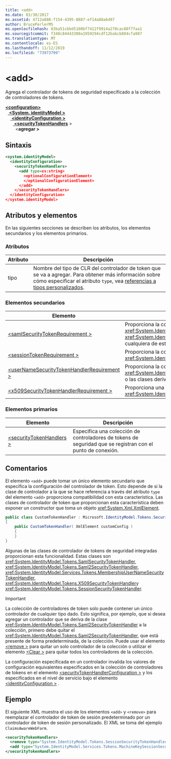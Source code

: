 ```yaml
---
title: <add>
ms.date: 03/30/2017
ms.assetid: 4712a888-f154-4395-8887-ef14a88a6497
author: BrucePerlerMS
ms.openlocfilehash: 83ba51cbbd5100bf7412f9914a270cac88f7faa1
ms.sourcegitcommit: f348c84443380a1959294cdf12babcb804cfa987
ms.translationtype: MT
ms.contentlocale: es-ES
ms.lasthandoff: 11/12/2019
ms.locfileid: "73973799"
---
```

# <a name="add"></a>\<add>
Agrega el controlador de tokens de seguridad especificado a la colección de controladores de tokens.  
  
[ **\<configuration>** ](../configuration-element.md)\
&nbsp;&nbsp;[ **\<System. identityModel >** ](system-identitymodel.md)\
&nbsp;&nbsp;&nbsp;&nbsp;[ **\<identityConfiguration >** ](identityconfiguration.md)\
&nbsp;&nbsp;&nbsp;&nbsp;&nbsp;&nbsp;[ **\<securityTokenHandlers**](securitytokenhandlers.md) >\
&nbsp;&nbsp;&nbsp;&nbsp;&nbsp;&nbsp;&nbsp;&nbsp;\<**agregar >**  
  
## <a name="syntax"></a>Sintaxis  
  
```xml  
<system.identityModel>  
  <identityConfiguration>  
    <securityTokenHandlers>  
      <add type=xs:string>  
        <optionalConfigurationElement>  
        </optionalConfigurationElement>  
      </add>  
    </securityTokenHandlers>  
  </identityConfiguration>  
</system.identityModel>  
```  
  
## <a name="attributes-and-elements"></a>Atributos y elementos  
 En las siguientes secciones se describen los atributos, los elementos secundarios y los elementos primarios.  
  
### <a name="attributes"></a>Atributos  
  
|Atributo|Descripción|  
|---------------|-----------------|  
|tipo|Nombre del tipo de CLR del controlador de token que se va a agregar. Para obtener más información sobre cómo especificar el atributo `type`, vea [referencias a tipos personalizados](https://docs.microsoft.com/previous-versions/windows-identity-foundation/gg638728(v=msdn.10)#custom-type-references).|  
  
### <a name="child-elements"></a>Elementos secundarios  
  
|Elemento|Descripción|  
|-------------|-----------------|  
|[\<samlSecurityTokenRequirement >](samlsecuritytokenrequirement.md)|Proporciona la configuración para la clase <xref:System.IdentityModel.Tokens.SamlSecurityTokenHandler>, la clase <xref:System.IdentityModel.Tokens.Saml2SecurityTokenHandler> o una clase derivada de cualquiera de estas clases.|  
|[\<sessionTokenRequirement >](sessiontokenrequirement.md)|Proporciona la configuración para la clase <xref:System.IdentityModel.Tokens.SessionSecurityTokenHandler> o las clases derivadas.|  
|[\<userNameSecurityTokenHandlerRequirement >](usernamesecuritytokenhandlerrequirement.md)|Proporciona la configuración para la clase <xref:System.IdentityModel.Services.Tokens.MembershipUserNameSecurityTokenHandler> o las clases derivadas.|  
|[\<x509SecurityTokenHandlerRequirement >](x509securitytokenhandlerrequirement.md)|Proporciona una configuración opcional para la clase <xref:System.IdentityModel.Tokens.X509SecurityTokenHandler> o las clases derivadas.|  
  
### <a name="parent-elements"></a>Elementos primarios  
  
|Elemento|Descripción|  
|-------------|-----------------|  
|[\<securityTokenHandlers >](securitytokenhandlers.md)|Especifica una colección de controladores de tokens de seguridad que se registran con el punto de conexión.|  
  
## <a name="remarks"></a>Comentarios  
 El elemento `<add>` puede tomar un único elemento secundario que especifica la configuración del controlador de token. Esto depende de si la clase de controlador a la que se hace referencia a través del atributo `type` del elemento `<add>` proporciona compatibilidad con esta característica. Las clases de controlador de token que proporcionan esta característica deben exponer un constructor que toma un objeto <xref:System.Xml.XmlElement>.  

```csharp  
public class CustomTokenHandler : Microsoft.IdentityModel.Tokens.SecurityTokenHandler  
{  
    public CustomTokenHandler( XmlElement customConfig )  
    {  
    }  
}  
```  
  
 Algunas de las clases de controlador de tokens de seguridad integradas proporcionan esta funcionalidad. Estas clases son <xref:System.IdentityModel.Tokens.SamlSecurityTokenHandler>, <xref:System.IdentityModel.Tokens.Saml2SecurityTokenHandler>, <xref:System.IdentityModel.Services.Tokens.MembershipUserNameSecurityTokenHandler>, <xref:System.IdentityModel.Tokens.X509SecurityTokenHandler>y <xref:System.IdentityModel.Tokens.SessionSecurityTokenHandler>.  
  
> [!IMPORTANT]
> La colección de controladores de token solo puede contener un único controlador de cualquier tipo dado. Esto significa, por ejemplo, que si desea agregar un controlador que se deriva de la clase <xref:System.IdentityModel.Tokens.Saml2SecurityTokenHandler> a la colección, primero debe quitar el <xref:System.IdentityModel.Tokens.Saml2SecurityTokenHandler>, que está presente de forma predeterminada, de la colección. Puede usar el elemento [\<remove >](remove.md) para quitar un solo controlador de la colección o utilizar el elemento [\<Clear >](clear.md) para quitar todos los controladores de la colección.  
  
 La configuración especificada en un controlador invalida los valores de configuración equivalentes especificados en la colección de controladores de tokens en el elemento [\<securityTokenHandlerConfiguration >](securitytokenhandlerconfiguration.md) y los especificados en el nivel de servicio bajo el elemento [\<identityConfiguration >](identityconfiguration.md) .  
  
## <a name="example"></a>Ejemplo  
 El siguiente XML muestra el uso de los elementos `<add>` y `<remove>` para reemplazar el controlador de token de sesión predeterminado por un controlador de token de sesión personalizado. El XML se toma del ejemplo `ClaimsAwareWebFarm`.  
  
```xml  
<securityTokenHandlers>  
  <remove type="System.IdentityModel.Tokens.SessionSecurityTokenHandler, System.IdentityModel, Version=4.0.0.0, Culture=neutral, PublicKeyToken=b77a5c561934e089" />  
  <add type="System.IdentityModel.Services.Tokens.MachineKeySessionSecurityTokenHandler, System.IdentityModel.Services, Version=4.0.0.0, Culture=neutral, PublicKeyToken=b77a5c561934e089" />  
</securityTokenHandlers>  
```
